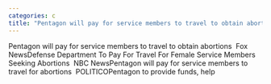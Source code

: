 ```yaml
---
categories: c
title: "Pentagon will pay for service members to travel to obtain abortions  Fox News"
---
```

Pentagon will pay for service members to travel to obtain abortions&nbsp;&nbsp;Fox NewsDefense Department To Pay For Travel For Female Service Members Seeking Abortions&nbsp;&nbsp;NBC NewsPentagon will pay for service members to travel for abortions&nbsp;&nbsp;POLITICOPentagon to provide funds, help